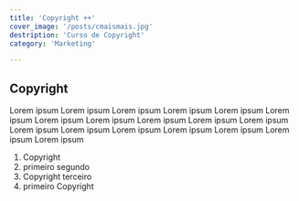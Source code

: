 ```yaml
---
title: 'Copyright ++'
cover_image: '/posts/cmaismais.jpg'
destription: 'Curso de Copyright'
category: 'Marketing'

---
```

## Copyright

Lorem ipsum Lorem ipsum Lorem ipsum Lorem ipsum Lorem ipsum Lorem ipsum Lorem ipsum Lorem ipsum Lorem ipsum Lorem ipsum Lorem ipsum Lorem ipsum Lorem ipsum Lorem ipsum Lorem ipsum Lorem ipsum Lorem ipsum Lorem ipsum 

1. Copyright
1. primeiro segundo
1. Copyright terceiro
1. primeiro Copyright